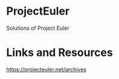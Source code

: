 # ProjectEuler
Solutions of Project Euler

# Links and Resources

https://projecteuler.net/archives
